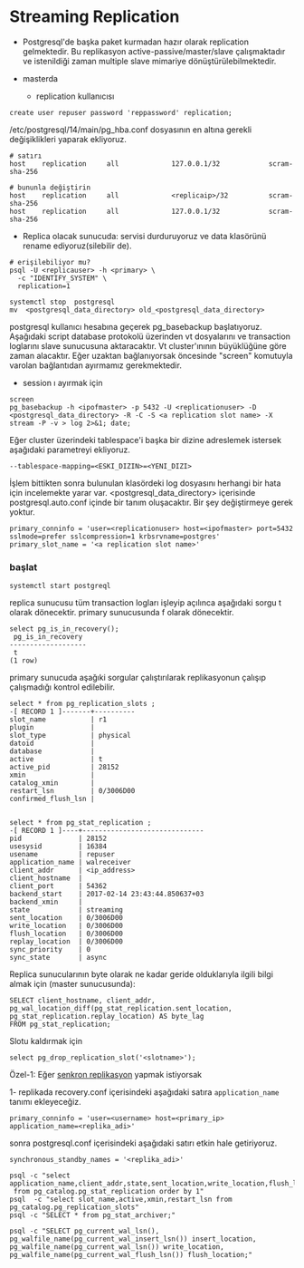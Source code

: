 # Streaming Replication

* Postgresql'de başka paket kurmadan hazır olarak replication gelmektedir. Bu replikasyon active-passive/master/slave çalışmaktadır ve istenildiği zaman multiple slave mimariye dönüştürülebilmektedir.

* masterda
  * replication kullanıcısı 

```
create user repuser password 'reppassword' replication;

```
/etc/postgresql/14/main/pg_hba.conf dosyasının en altına gerekli değişiklikleri yaparak ekliyoruz.
```
# satırı
host    replication     all             127.0.0.1/32            scram-sha-256

# bununla değiştirin
host    replication     all             <replicaip>/32          scram-sha-256
host    replication     all             127.0.0.1/32            scram-sha-256

```

* Replica olacak sunucuda: servisi durduruyoruz ve data klasörünü rename ediyoruz(silebilir de). 

```
# erişilebiliyor mu?
psql -U <replicauser> -h <primary> \
  -c "IDENTIFY_SYSTEM" \
  replication=1

systemctl stop  postgresql
mv  <postgresql_data_directory> old_<postgresql_data_directory>
```

postgresql kullanıcı hesabına geçerek pg_basebackup başlatıyoruz. Aşağıdaki script database protokolü üzerinden vt dosyalarını ve transaction loglarını slave sunucusuna aktaracaktır. Vt cluster'ınının büyüklüğüne göre zaman alacaktır. Eğer uzaktan bağlanıyorsak öncesinde "screen" komutuyla varolan bağlantıdan ayırmamız gerekmektedir.

* session ı ayırmak için
```
screen
pg_basebackup -h <ipofmaster> -p 5432 -U <replicationuser> -D <postgresql_data_directory> -R -C -S <a replication slot name> -X stream -P -v > log 2>&1; date;
```
Eğer cluster üzerindeki tablespace'i başka bir dizine adreslemek istersek aşağıdaki parametreyi ekliyoruz.
```
--tablespace-mapping=<ESKI_DIZIN>=<YENI_DIZI>
```


İşlem bittikten sonra bulunulan klasördeki log dosyasını herhangi bir hata için incelemekte yarar var. <postgresql_data_directory> içerisinde postgresql.auto.conf içinde bir tanım oluşacaktır. Bir şey değiştirmeye gerek yoktur.
```
primary_conninfo = 'user=<replicationuser> host=<ipofmaster> port=5432 sslmode=prefer sslcompression=1 krbsrvname=postgres'
primary_slot_name = '<a replication slot name>'
```

### başlat

```
systemctl start postgreql
```

replica sunucusu tüm transaction logları işleyip açılınca aşağıdaki sorgu t olarak dönecektir. primary sunucusunda f olarak dönecektir.
```
select pg_is_in_recovery();
 pg_is_in_recovery
-------------------
 t
(1 row)

```

primary sunucuda aşağıki sorgular çalıştırılarak replikasyonun çalışıp çalışmadığı kontrol edilebilir.

```
select * from pg_replication_slots ;
-[ RECORD 1 ]-------+----------
slot_name           | r1
plugin              |
slot_type           | physical
datoid              |
database            |
active              | t
active_pid          | 28152
xmin                |
catalog_xmin        |
restart_lsn         | 0/3006D00
confirmed_flush_lsn |


select * from pg_stat_replication ;
-[ RECORD 1 ]----+------------------------------
pid              | 28152
usesysid         | 16384
usename          | repuser
application_name | walreceiver
client_addr      | <ip_address>
client_hostname  |
client_port      | 54362
backend_start    | 2017-02-14 23:43:44.850637+03
backend_xmin     |
state            | streaming
sent_location    | 0/3006D00
write_location   | 0/3006D00
flush_location   | 0/3006D00
replay_location  | 0/3006D00
sync_priority    | 0
sync_state       | async
```
Replica sunucularının byte olarak ne kadar geride olduklarıyla ilgili bilgi almak için (master sunucusunda):
```
SELECT client_hostname, client_addr,
pg_wal_location_diff(pg_stat_replication.sent_location,
pg_stat_replication.replay_location) AS byte_lag
FROM pg_stat_replication;
```
Slotu kaldırmak için
```
select pg_drop_replication_slot('<slotname>');
```

Özel-1: Eğer [senkron replikasyon](https://www.postgresql.org/docs/current/runtime-config-replication.html) yapmak istiyorsak

1- replikada recovery.conf içerisindeki aşağıdaki satıra ```application_name``` tanımı ekleyeceğiz.
```
primary_conninfo = 'user=<username> host=<primary_ip> application_name=<replika_adi>'
```
sonra postgresql.conf içerisindeki aşağıdaki satırı etkin hale getiriyoruz.
```
synchronous_standby_names = '<replika_adi>'
```

```
psql -c "select application_name,client_addr,state,sent_location,write_location,flush_location,replay_location
 from pg_catalog.pg_stat_replication order by 1"
psql  -c "select slot_name,active,xmin,restart_lsn from pg_catalog.pg_replication_slots"
psql -c "SELECT * from pg_stat_archiver;"

psql -c "SELECT pg_current_wal_lsn(), 
pg_walfile_name(pg_current_wal_insert_lsn()) insert_location, 
pg_walfile_name(pg_current_wal_lsn()) write_location, 
pg_walfile_name(pg_current_wal_flush_lsn()) flush_location;"

```
